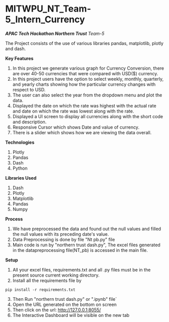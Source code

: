 # MITWPU_NT_Team-5_Intern_Currency

***APAC Tech Hackathon Northern Trust***
*Team-5* 

The Project consists of the use of various libraries pandas, matplotlib, plotly and dash.

**Key Features**
1. In this project we generate various graph for Currency Conversion, there are over 40-50 currencies that were compared with USD($) currency.
2. In this project users have the option to select weekly, monthly, quarterly, and yearly charts showing how the particular currency changes with respect to USD.
3. The user can also select the year from the dropdown menu and plot the data.
4. Displayed the date on which the rate was highest with the actual rate and date on which the rate was lowest along with the rate.
5. Displayed a UI screen to display all currencies along with the short code and description.
6. Responsive Cursor which shows Date and value of currency.
7. There is a slider which shows how we are viewing the data overall.


**Technologies**
1. Plotly
2. Pandas
3. Dash
4. Python

**Libraries Used**
1. Dash
2. Plotly
3. Matplotlib
4. Pandas
5. Numpy

**Process**
1. We have preprocessed the data and found out the null values and filled the null values with its preceding date's value.
2. Data Preprocessing is done by file "Nt pb.py" file
3. Main code is run by "northern trust dash.py", The excel files generated in the datapreprocessing file(NT_pb) is accessed in the main file.

**Setup**
1. All your excel files, requirements.txt and all .py files must be in the present source current working directory.
2. Install all the requirements file by 
```
pip install -r requirements.txt
```
3. Then Run "northern trust dash.py" or ".ipynb" file`
4. Open the URL generated on the bottom on screen
5. Then click on the url: http://127.0.0.1:8055/
6. The Interactive Dashboard will be visible on the new tab

